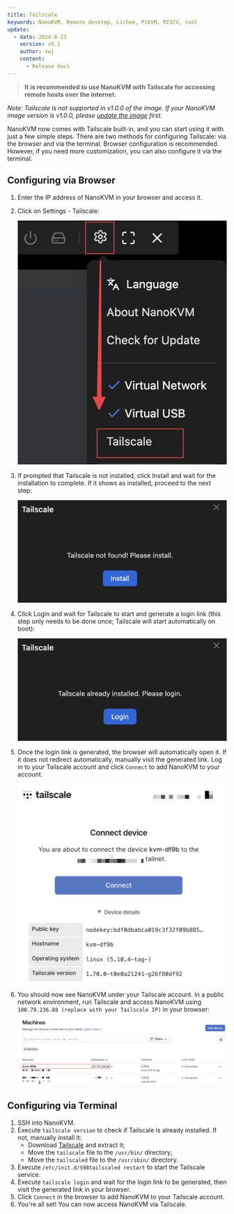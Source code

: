 ```yaml
---
title: Tailscale
keywords: NanoKVM, Remote desktop, Lichee, PiKVM, RISCV, tool
update:
  - date: 2024-8-13
    version: v0.1
    author: xwj
    content:
      - Release docs
---
```


> **It is recommended to use NanoKVM with Tailscale for accessing remote hosts over the internet.**

*Note: Tailscale is not supported in v1.0.0 of the image. If your NanoKVM image version is v1.0.0, please [update the image](https://wiki.sipeed.com/hardware/zh/kvm/NanoKVM/start/flashing.html) first.*

NanoKVM now comes with Tailscale built-in, and you can start using it with just a few simple steps. There are two methods for configuring Tailscale: via the browser and via the terminal. Browser configuration is recommended. However, if you need more customization, you can also configure it via the terminal.

## Configuring via Browser

1. Enter the IP address of NanoKVM in your browser and access it.
2. Click on Settings - Tailscale:

    ![ipconfig](../../../../assets/NanoKVM/tailscale/setting.png)

3. If prompted that Tailscale is not installed, click Install and wait for the installation to complete. If it shows as installed, proceed to the next step:

    ![ipconfig](../../../../assets/NanoKVM/tailscale/install.png)

4. Click Login and wait for Tailscale to start and generate a login link (this step only needs to be done once; Tailscale will start automatically on boot):

    ![ipconfig](../../../../assets/NanoKVM/tailscale/login.png)

5. Once the login link is generated, the browser will automatically open it. If it does not redirect automatically, manually visit the generated link. Log in to your Tailscale account and click `Connect` to add NanoKVM to your account.

    ![ipconfig](../../../../assets/NanoKVM/tailscale/connect.png)

6. You should now see NanoKVM under your Tailscale account. In a public network environment, run Tailscale and access NanoKVM using `100.79.236.88 (replace with your Tailscale IP)` in your browser:

    ![ipconfig](../../../../assets/NanoKVM/tailscale/machines.png)

## Configuring via Terminal

1. SSH into NanoKVM.
2. Execute `tailscale version` to check if Tailscale is already installed. If not, manually install it:
    - Download [Tailscale](https://pkgs.tailscale.com/stable/tailscale_latest_riscv64.tgz) and extract it;
    - Move the `tailscale` file to the `/usr/bin/` directory;
    - Move the `tailscaled` file to the `/usr/sbin/` directory.
3. Execute `/etc/init.d/S98tailscaled restart` to start the Tailscale service.
4. Execute `tailscale login` and wait for the login link to be generated, then visit the generated link in your browser.
5. Click `Connect` in the browser to add NanoKVM to your Tailscale account.
6. You're all set! You can now access NanoKVM via Tailscale.